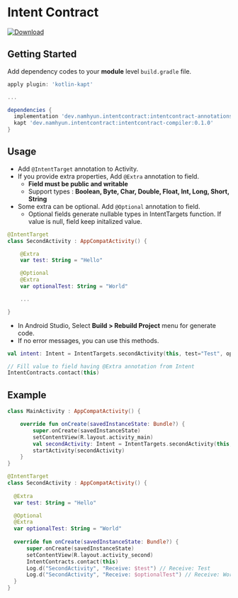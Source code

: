 # Intent Contract

[ ![Download](https://api.bintray.com/packages/namhyun-gu/intentcontract/intentcontract-compiler/images/download.svg) ](https://bintray.com/namhyun-gu/intentcontract/intentcontract-compiler/_latestVersion)

## Getting Started

Add dependency codes to your **module** level  ```build.gradle``` file.

```groovy
apply plugin: 'kotlin-kapt'

...

dependencies {
  implementation 'dev.namhyun.intentcontract:intentcontract-annotations:0.1.0'
  kapt 'dev.namhyun.intentcontract:intentcontract-compiler:0.1.0'
}
```

## Usage

- Add ```@IntentTarget``` annotation to Activity.
- If you provide extra properties, Add ```@Extra``` annotation to field.
  - **Field must be public and writable**
  - Support types : **Boolean, Byte, Char, Double, Float, Int, Long, Short, String**
- Some extra can be optional. Add ```@Optional``` annotation to field.
  - Optional fields generate nullable types in IntentTargets function. If value is null, field keep initalized value.

```kotlin
@IntentTarget
class SecondActivity : AppCompatActivity() {

    @Extra
    var test: String = "Hello"

    @Optional
    @Extra
    var optionalTest: String = "World"

    ...

}
```

- In Android Studio, Select **Build > Rebuild Project** menu for generate code.
- If no error messages, you can use this methods.

```kotlin
val intent: Intent = IntentTargets.secondActivity(this, test="Test", optionalTest=null)
```

```kotlin
// Fill value to field having @Extra annotation from Intent
IntentContracts.contact(this)
```

## Example
```kotlin
class MainActivity : AppCompatActivity() {

    override fun onCreate(savedInstanceState: Bundle?) {
        super.onCreate(savedInstanceState)
        setContentView(R.layout.activity_main)
        val secondActivity: Intent = IntentTargets.secondActivity(this, test="Test", optionalTest=null)
        startActivity(secondActivity)
    }
}
```

```kotlin
@IntentTarget
class SecondActivity : AppCompatActivity() {
  
  @Extra
  var test: String = "Hello"

  @Optional
  @Extra
  var optionalTest: String = "World"
  
  override fun onCreate(savedInstanceState: Bundle?) {
      super.onCreate(savedInstanceState)
      setContentView(R.layout.activity_second)
      IntentContracts.contact(this)
      Log.d("SecondActivity", "Receive: $test") // Receive: Test
      Log.d("SecondActivity", "Receive: $optionalTest") // Receive: World
  }
}
```